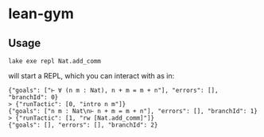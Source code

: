 # lean-gym

## Usage

```lean
lake exe repl Nat.add_comm
```

will start a REPL, which you can interact with as in:

```lean
{"goals": ["⊢ ∀ (n m : Nat), n + m = m + n"], "errors": [], "branchId": 0}
> {"runTactic": [0, "intro n m"]}
{"goals": ["n m : Nat\n⊢ n + m = m + n"], "errors": [], "branchId": 1}
> {"runTactic": [1, "rw [Nat.add_comm]"]}
{"goals": [], "errors": [], "branchId": 2}
```

